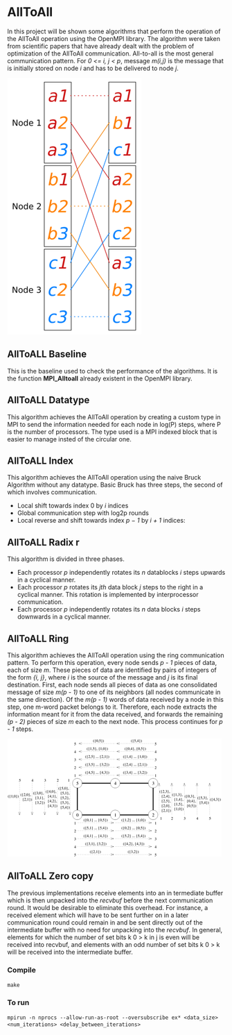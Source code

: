 # AllToAll

In this project will be shown some algorithms that perform the operation of the AllToAll operation using the OpenMPI library. The algorithm were taken from scientific papers that have already dealt with the problem of optimization of the AllToAll communication. All-to-all is the most general communication pattern. For *0 <= i, j < p*, message *m(i,j)* is the message that is initially stored on node *i* and has to be delivered to node *j*.

![All to All](img/All-to-All.png)

## AllToALL Baseline

This is the baseline used to check the performance of the algorithms. It is the function **MPI_Alltoall** already existent in the OpenMPI library.

## AllToALL Datatype

This algorithm achieves the AllToAll operation by creating a custom type in MPI to send the information needed for each node in log(P) steps, where P is the number of processors. The type used is a MPI indexed block that is easier to manage insted of the circular one.

## AllToALL Index

This algorithm achieves the AllToAll operation using the naive Bruck Algorithm without any datatype. Basic Bruck has three steps, the second of which involves
communication.
- Local shift towards index 0 by *i* indices
- Global communication step with log2p rounds
- Local reverse and shift towards index *p − 1* by *i + 1* indices:

## AllToALL Radix r

This algorithm is divided in three phases.
- Each processor *p* independently rotates its *n* datablocks *i* steps upwards in a cyclical manner.
- Each processor *p* rotates its *jth* data block *j* steps to the right in a cyclical manner. This rotation is implemented by interprocessor communication.
- Each processor *p* independently rotates its *n* data blocks *i* steps downwards in a cyclical manner.

## AllToALL Ring

This algorithm achieves the AllToAll operation using the ring communication pattern.
To perform this operation, every node sends *p - 1* pieces of data, each of size *m*. These pieces of data are identified by pairs of integers of the form *{i, j}*, where *i* is the source of the message and *j* is its final destination. First, each node sends all pieces of data as one consolidated message of size *m(p - 1)* to one of its neighbors (all nodes communicate in the same direction). Of the *m(p - 1)* words of data received by a node in this step, one m-word packet belongs to it. Therefore, each node extracts the information meant for it from the data received, and forwards the remaining *(p - 2)* pieces of size *m* each to the next node. This process continues for *p - 1* steps.

![Ring](img/ring.png)

## AllToALL Zero copy

The previous implementations receive elements into an in termediate buffer which is then unpacked into the *recvbuf* before the next communication round. It would be desirable to eliminate this overhead. For instance, a received element which will have to be sent further on in a later communication round could remain in and be sent directly out of the intermediate buffer with no need for unpacking into the *recvbuf*. In general, elements for which the number of set bits k 0 > k in j is even will be received into recvbuf, and elements with an odd number of set bits k 0 > k will be received into the intermediate buffer.


### Compile

```
make
```

### To run

```
mpirun -n nprocs --allow-run-as-root --oversubscribe ex* <data_size> <num_iterations> <delay_between_iterations>
```
